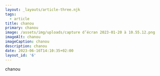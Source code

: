 ```yaml
---
layout: _layouts/article-three.njk
tags:
  - article
title: chanou
primary: chanou
image: /assets/img/uploads/capture d’écran 2023-01-20 à 10.55.12.png
imageAlt: chanou
imageCaption: chanou
description: chanou
date: 2023-06-16T14:10:35+02:00
layout_id: '6'
---
```

chanou
